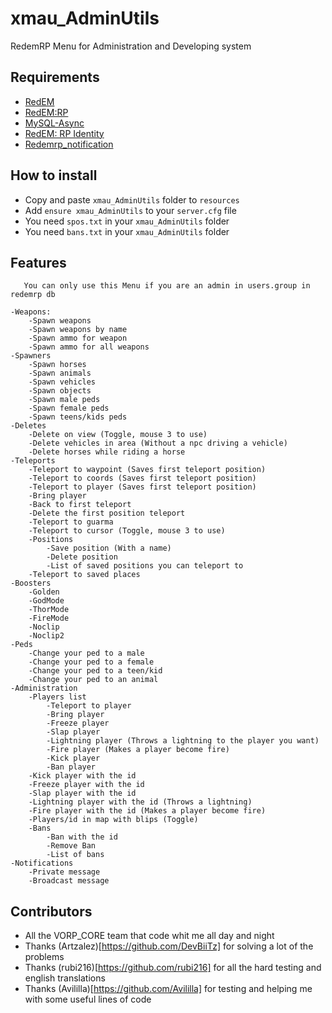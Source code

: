 # xmau_AdminUtils
RedemRP Menu for Administration and Developing system

## Requirements
- [RedEM](https://github.com/kanersps/redem)
- [RedEM:RP](https://github.com/RedEM-RP/redem_roleplay)
- [MySQL-Async](https://github.com/amakuu/mysql-async-temporary)
- [RedEM: RP Identity](https://github.com/RedEM-RP/redemrp_identity)
- [Redemrp_notification](https://github.com/Ktos93/redemrp_notification)

## How to install

* Copy and paste ```xmau_AdminUtils``` folder to ```resources```
* Add ```ensure xmau_AdminUtils``` to your ```server.cfg``` file
* You need ```spos.txt``` in your ```xmau_AdminUtils``` folder
* You need ```bans.txt``` in your ```xmau_AdminUtils``` folder

## Features
    
       You can only use this Menu if you are an admin in users.group in redemrp db
    
    -Weapons:
        -Spawn weapons
        -Spawn weapons by name
        -Spawn ammo for weapon
        -Spawn ammo for all weapons
    -Spawners
        -Spawn horses
        -Spawn animals
        -Spawn vehicles
        -Spawn objects
        -Spawn male peds
        -Spawn female peds
        -Spawn teens/kids peds
    -Deletes
        -Delete on view (Toggle, mouse 3 to use)
        -Delete vehicles in area (Without a npc driving a vehicle)
        -Delete horses while riding a horse
    -Teleports
        -Teleport to waypoint (Saves first teleport position)
        -Teleport to coords (Saves first teleport position)
        -Teleport to player (Saves first teleport position)
        -Bring player
        -Back to first teleport
        -Delete the first position teleport
        -Teleport to guarma
        -Teleport to cursor (Toggle, mouse 3 to use)
        -Positions
            -Save position (With a name)
            -Delete position
            -List of saved positions you can teleport to
        -Teleport to saved places
    -Boosters
        -Golden
        -GodMode
        -ThorMode
        -FireMode
        -Noclip
        -Noclip2
    -Peds
        -Change your ped to a male
        -Change your ped to a female
        -Change your ped to a teen/kid
        -Change your ped to an animal
    -Administration
        -Players list
            -Teleport to player
            -Bring player
            -Freeze player
            -Slap player
            -Lightning player (Throws a lightning to the player you want)
            -Fire player (Makes a player become fire)
            -Kick player
            -Ban player
        -Kick player with the id
        -Freeze player with the id
        -Slap player with the id
        -Lightning player with the id (Throws a lightning)
        -Fire player with the id (Makes a player become fire)
        -Players/id in map with blips (Toggle)
        -Bans
            -Ban with the id
            -Remove Ban
            -List of bans
    -Notifications
        -Private message
        -Broadcast message

## Contributors
- All the VORP_CORE team that code whit me all day and night
- Thanks (Artzalez)[https://github.com/DevBiiTz] for solving a lot of the problems
- Thanks (rubi216)[https://github.com/rubi216] for all the hard testing and english translations
- Thanks (Avililla)[https://github.com/Avililla] for testing and helping me with some useful lines of code
 







